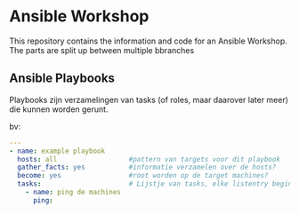 # Ansible Workshop
This repository contains the information and code for an Ansible Workshop. The parts are split up between multiple bbranches

## Ansible Playbooks

Playbooks zijn verzamelingen van tasks (of roles, maar daarover later meer) die kunnen worden gerunt.

bv:
```yaml
---
- name: example playbook
  hosts: all                  #pattern van targets voor dit playbook
  gather_facts: yes           #informatie verzamelen over de hosts?
  become: yes                 #root worden op de target machines?
  tasks:                      # Lijstje van tasks, elke listentry begint met een "-"
    - name: ping de machines
      ping:

```
